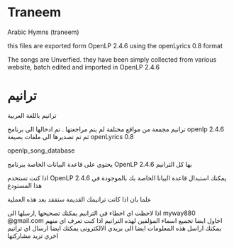 # Traneem
Arabic Hymns (traneem)

this files are exported form OpenLP 2.4.6 using the openLyrics 0.8 format

The songs are Unverfied. they have been simply collected from various website, batch edited and imported in OpenLP 2.4.6




# ترانيم
ترانيم باللغة العربية 


ترانيم مجمعة من مواقع مختلفة لم يتم مراجعتها .
تم ادخالها الى برنامج openlp 2.4.6 ثم تم تصديرها الى ملفات بصيغة openLyrics 0.8  

openlp_song_database 

يحتوي على قاعدة البيانات الخاصة ببرنامج OpenLP 2.4.6 بها كل الترانيم  

اذا كنت تستخدم OpenLP 2.4.6 يمكنك استبدال قاعدة البيانا الخاصة بك بالموجودة في هذا المستودع

علما بان اذا كانت ترانيمك القديمة ستفقد بعد هذه العملية 

اذا لاحظت اي اخطاء في الترانيم يمكنك تصحيحها ,ارسلها الى myway880 @gmail.com
احاول ايضا تجميع اسماء المؤلفين لهذه الترانيم اذا كنت تعرف اي منهم يمكنك اراسل هذه المعلومات ايضا الى بريدي الالكترونى
يمكنك ايضا ارسال اي ترانيم اخري تريد مشاركتها 
